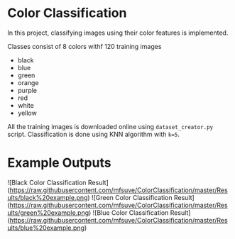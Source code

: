 # Color Classification
In this project, classifying images using their color features is implemented.

Classes consist of 8 colors withf 120 training images
* black
* blue
* green
* orange
* purple 
* red 
* white 
* yellow

All the training images is downloaded online using `dataset_creator.py` script. Classification is done using KNN algorithm with `k=5`.

# Example Outputs

![Black Color Classification Result] (https://raw.githubusercontent.com/mfsuve/ColorClassification/master/Results/black%20example.png)
![Green Color Classification Result] (https://raw.githubusercontent.com/mfsuve/ColorClassification/master/Results/green%20example.png)
![Blue Color Classification Result] (https://raw.githubusercontent.com/mfsuve/ColorClassification/master/Results/blue%20example.png)
